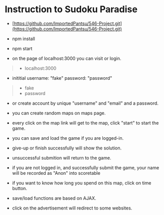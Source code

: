 # Instruction to Sudoku Paradise

* [https://github.com/ImportedPantsu/546-Project.git](https://github.com/ImportedPantsu/546-Project.git)

* npm install
* npm start

* on the page of localhost:3000 you can visit or login.
> * localhost:3000

* inititial username: "fake" password: "password"
> * fake
> * password

* or create account by unique "username" and "email" and a password.

* you can create random maps on maps page.

* every click on the map link will get to the map, click "start" to start the game.

* you can save and load the game if you are logged-in.

* give-up or finish successfully will show the solution.

* unsuccessful submition will return to the game.

* if you are not logged in, and successfully submit the game, your name will be recorded as "Anon" into scoretable

* if you want to know how long you spend on this map, click on time button.

* save/load functions are based on AJAX.

* click on the advertisement will redirect to some websites.
